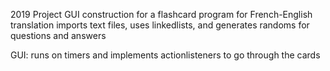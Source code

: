 2019 Project GUI construction for a flashcard program for French-English translation
imports text files, uses linkedlists, and generates randoms for questions and answers

GUI: runs on timers and implements actionlisteners to go through the cards
